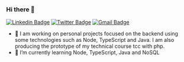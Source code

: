 ### Hi there 👋

<!--
**caiocichetti/caiocichetti** is a ✨ _special_ ✨ repository because its `README.md` (this file) appears on your GitHub profile. -->

[![Linkedin Badge](https://img.shields.io/badge/-LinkedIn-blue?style=for-the-badge&logo=Linkedin&logoColor=white&link=https:www.linkedin.com/in/caio-antonio-cichetti-roberto)](www.linkedin.com/in/caio-antonio-cichetti-roberto)
[![Twitter Badge](https://img.shields.io/badge/-Twitter-1ca0f1?style=for-the-badge&labelColor=1ca0f1&logo=twitter&logoColor=white&link=https://twitter.com/CaioCichetti)](https://twitter.com/CaioCichetti)
[![Gmail Badge](https://img.shields.io/badge/-Gmail-c14438?style=for-the-badge&logo=Gmail&logoColor=white&link=mailto:caiocichetti08@gmail.com)](mailto:caiocichetti08@gmail.com)

- 🔭 I am working on personal projects focused on the backend using some technologies such as Node, TypeScript and Java. I am also producing the prototype of my technical course tcc with php.
- 🌱 I’m currently learning Node, TypeScript, Java and NoSQL
